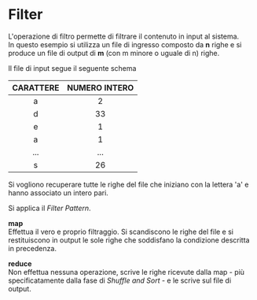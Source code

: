 # Filter


L'operazione di filtro permette di filtrare il contenuto in input al sistema.<br>
In questo esempio si utilizza un file di ingresso composto da **n** righe e si produce un file di output di **m** (con m minore o uguale di n) righe.

Il file di input segue il seguente schema

| CARATTERE | NUMERO INTERO  
| :---: | :---: |
| a | 2  
| d | 33 
| e | 1 
| a | 1
| ... | ... 
| s | 26


Si vogliono recuperare tutte le righe del file che iniziano con la lettera 'a' e hanno associato un intero pari.

Si applica il _Filter Pattern_.

**map** <br>
Effettua il vero e proprio filtraggio. Si scandiscono le righe del file e si restituiscono in output le sole righe che soddisfano la condizione descritta in precedenza.

**reduce** <br>
Non effettua nessuna operazione, scrive le righe ricevute dalla map - più specificatamente dalla fase di _Shuffle and Sort_ - e le scrive sul file di output.

